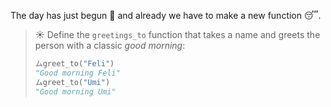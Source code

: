 The day has just begun :sunrise: and already we have to make a new function :sleeping:.

> ☀️ Define the `greetings_to` function that takes a name and greets the person with a classic _good morning_:
>
> ```python
> ムgreet_to("Feli")
> "Good morning Feli"
> ムgreet_to("Umi")
> "Good morning Umi"
> ```

